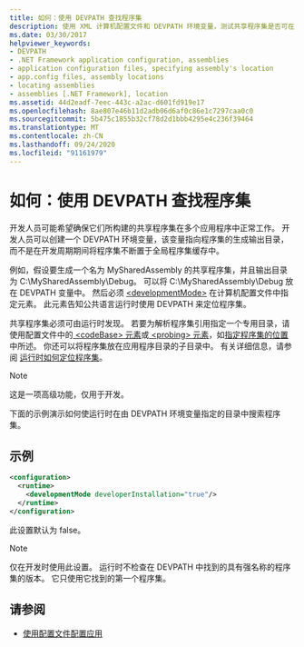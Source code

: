 ```yaml
---
title: 如何：使用 DEVPATH 查找程序集
description: 使用 XML 计算机配置文件和 DEVPATH 环境变量，测试共享程序集是否可在 .NET 中的许多应用程序中正常工作。
ms.date: 03/30/2017
helpviewer_keywords:
- DEVPATH
- .NET Framework application configuration, assemblies
- application configuration files, specifying assembly's location
- app.config files, assembly locations
- locating assemblies
- assemblies [.NET Framework], location
ms.assetid: 44d2eadf-7eec-443c-a2ac-d601fd919e17
ms.openlocfilehash: 8ae807e46b11d2adb06d6af0c86e1c7297caa0c0
ms.sourcegitcommit: 5b475c1855b32cf78d2d1bbb4295e4c236f39464
ms.translationtype: MT
ms.contentlocale: zh-CN
ms.lasthandoff: 09/24/2020
ms.locfileid: "91161979"
---
```

# <a name="how-to-locate-assemblies-by-using-devpath"></a>如何：使用 DEVPATH 查找程序集

开发人员可能希望确保它们所构建的共享程序集在多个应用程序中正常工作。 开发人员可以创建一个 DEVPATH 环境变量，该变量指向程序集的生成输出目录，而不是在开发周期期间将程序集不断置于全局程序集缓存中。  
  
 例如，假设要生成一个名为 MySharedAssembly 的共享程序集，并且输出目录为 C:\MySharedAssembly\Debug。 可以将 C:\MySharedAssembly\Debug 放在 DEVPATH 变量中。 然后必须 [\<developmentMode>](./file-schema/runtime/developmentmode-element.md) 在计算机配置文件中指定元素。 此元素告知公共语言运行时使用 DEVPATH 来定位程序集。  
  
 共享程序集必须可由运行时发现。  若要为解析程序集引用指定一个专用目录，请使用配置文件中的[ \<codeBase> 元素](./file-schema/runtime/codebase-element.md)或[ \<probing> 元素](./file-schema/runtime/probing-element.md)，如[指定程序集的位置](specify-assembly-location.md)中所述。  你还可以将程序集放在应用程序目录的子目录中。 有关详细信息，请参阅 [运行时如何定位程序集](../deployment/how-the-runtime-locates-assemblies.md)。  
  
> [!NOTE]
> 这是一项高级功能，仅用于开发。  
  
 下面的示例演示如何使运行时在由 DEVPATH 环境变量指定的目录中搜索程序集。  
  
## <a name="example"></a>示例  
  
```xml  
<configuration>  
  <runtime>  
    <developmentMode developerInstallation="true"/>  
  </runtime>  
</configuration>  
```  
  
 此设置默认为 false。  
  
> [!NOTE]
> 仅在开发时使用此设置。 运行时不检查在 DEVPATH 中找到的具有强名称的程序集的版本。 它只使用它找到的第一个程序集。  
  
## <a name="see-also"></a>请参阅

- [使用配置文件配置应用](index.md)
